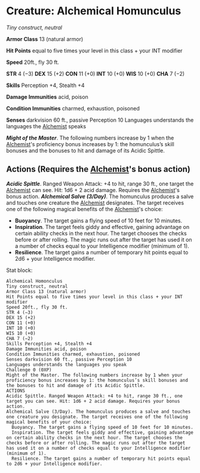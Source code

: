 # Creature: Alchemical Homunculus
*Tiny construct, neutral*

**Armor Class** 13 (natural armor)

**Hit Points** equal to five times your level in this class + your INT modifier

**Speed** 20ft., fly 30 ft.

**STR** 4 (−3) **DEX** 15 (+2) **CON** 11 (+0) **INT** 10 (+0) **WIS** 10 (+0) **CHA** 7 (−2)

**Skills** Perception +4, Stealth +4

**Damage Immunities** acid, poison

**Condition Immunities** charmed, exhaustion, poisoned

**Senses** darkvision 60 ft., passive Perception 10 Languages understands the languages the [Alchemist](/Classes/Alchemist.md) speaks

***Might of the Master***. The following numbers increase by 1 when the [Alchemist](/Classes/Alchemist.md)'s proficiency bonus increases by 1: the homunculus’s skill bonuses and the bonuses to hit and damage of its Acidic Spittle.

**Actions (Requires the [Alchemist](/Classes/Alchemist.md)'s bonus action)**
---
***Acidic Spittle***. Ranged Weapon Attack: +4 to hit, range 30 ft., one target the [Alchemist](/Classes/Alchemist.md) can see. Hit: 1d6 + 2 acid damage. Requires the [Alchemist](/Classes/Alchemist.md)'s bonus action.
***Alchemical Salve (3/Day)***. The homunculus produces a salve and touches one creature the [Alchemist](/Classes/Alchemist.md) designates. The target receives one of the following magical benefits of the [Alchemist](/Classes/Alchemist.md)'s choice:
  * **Buoyancy**. The target gains a flying speed of 10 feet for 10 minutes.
  * **Inspiration**. The target feels giddy and effective, gaining advantage on certain ability checks in the next hour. The target chooses the checks before or after rolling. The magic runs out after the target has used it on a number of checks equal to your Intelligence modifier (minimum of 1).
  * **Resilience**. The target gains a number of temporary hit points equal to 2d6 + your Intelligence modifier.


Stat block:
```
Alchemical Homonculus
Tiny construct, neutral
Armor Class 13 (natural armor)
Hit Points equal to five times your level in this class + your INT modifier
Speed 20ft., fly 30 ft.
STR 4 (−3)
DEX 15 (+2)
CON 11 (+0)
INT 10 (+0)
WIS 10 (+0)
CHA 7 (−2)
Skills Perception +4, Stealth +4
Damage Immunities acid, poison
Condition Immunities charmed, exhaustion, poisoned 
Senses darkvision 60 ft., passive Perception 10 
Languages understands the languages you speak
Challenge 0 (0XP)
Might of the Master. The following numbers increase by 1 when your proficiency bonus increases by 1: the homunculus’s skill bonuses and the bonuses to hit and damage of its Acidic Spittle.
ACTIONS
Acidic Spittle. Ranged Weapon Attack: +4 to hit, range 30 ft., one target you can see. Hit: 1d6 + 2 acid damage. Requires your bonus action.
Alchemical Salve (3/Day). The homunculus produces a salve and touches one creature you designate. The target receives one of the following magical benefits of your choice:
  Buoyancy. The target gains a flying speed of 10 feet for 10 minutes.
  Inspiration. The target feels giddy and effective, gaining advantage on certain ability checks in the next hour. The target chooses the checks before or after rolling. The magic runs out after the target has used it on a number of checks equal to your Intelligence modifier (minimum of 1).
  Resilience. The target gains a number of temporary hit points equal to 2d6 + your Intelligence modifier.
```